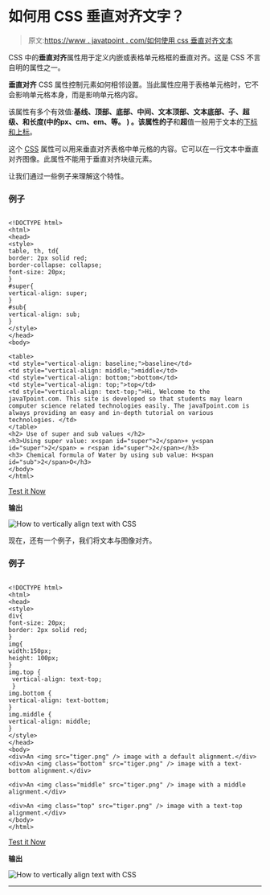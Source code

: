 # 如何用 CSS 垂直对齐文字？

> 原文:[https://www . javatpoint . com/如何使用 css 垂直对齐文本](https://www.javatpoint.com/how-to-vertically-align-text-with-css)

CSS 中的**垂直对齐**属性用于定义内嵌或表格单元格框的垂直对齐。这是 CSS 不言自明的属性之一。

**垂直对齐** CSS 属性控制元素如何相邻设置。当此属性应用于表格单元格时，它不会影响单元格本身，而是影响单元格内容。

该属性有多个有效值:**基线、顶部、底部、中间、文本顶部、文本底部、子、超级、**和**长度(**中的**px、cm、em、**等。 **)** 。该属性的**子**和**超**值一般用于文本的[下标和上标](https://www.javatpoint.com/css-superscript-and-subscript)。

这个 [CSS](https://www.javatpoint.com/css-tutorial) 属性可以用来垂直对齐表格中单元格的内容。它可以在一行文本中垂直对齐图像。此属性不能用于垂直对齐块级元素。

让我们通过一些例子来理解这个特性。

### 例子

```

<!DOCTYPE html>  
<html>  
<head>  
<style>  
table, th, td{
border: 2px solid red;
border-collapse: collapse;
font-size: 20px;
}
#super{
vertical-align: super;
}
#sub{
vertical-align: sub;
}
</style>  
</head>  
<body>  

<table>
<td style="vertical-align: baseline;">baseline</td>
<td style="vertical-align: middle;">middle</td>
<td style="vertical-align: bottom;">bottom</td>
<td style="vertical-align: top;">top</td>
<td style="vertical-align: text-top;">Hi, Welcome to the javaTpoint.com. This site is developed so that students may learn computer science related technologies easily. The javaTpoint.com is always providing an easy and in-depth tutorial on various technologies. </td>
</table>
<h2> Use of super and sub values </h2>
<h3>Using super value: x<span id="super">2</span>+ y<span id="super">2</span> = r<span id="super">2</span></h3>
<h3> Chemical formula of Water by using sub value: H<span id="sub">2</span>O</h3>
</body>  
</html>   

```

[Test it Now](https://www.javatpoint.com/oprweb/test.jsp?filename=how-to-vertically-align-text-with-css1)

**输出**

![How to vertically align text with CSS](../Images/6a1632e93886a89320eb12453efd740e.png)

现在，还有一个例子，我们将文本与图像对齐。

### 例子

```

<!DOCTYPE html>  
<html>  
<head>  
<style>
div{
font-size: 20px;
border: 2px solid red;
}
img{
width:150px;
height: 100px;
}
img.top {
 vertical-align: text-top; 
 }
img.bottom { 
vertical-align: text-bottom; 
}
img.middle { 
vertical-align: middle; 
}
</style>
</head>  
<body>  
<div>An <img src="tiger.png" /> image with a default alignment.</div>
<div>An <img class="bottom" src="tiger.png" /> image with a text-bottom alignment.</div>

<div>An <img class="middle" src="tiger.png" /> image with a middle alignment.</div>

<div>An <img class="top" src="tiger.png" /> image with a text-top alignment.</div>
</body>  
</html>

```

[Test it Now](https://www.javatpoint.com/oprweb/test.jsp?filename=how-to-vertically-align-text-with-css2)

**输出**

![How to vertically align text with CSS](../Images/22983c68901038df0561ee4dad055c43.png)

* * *
